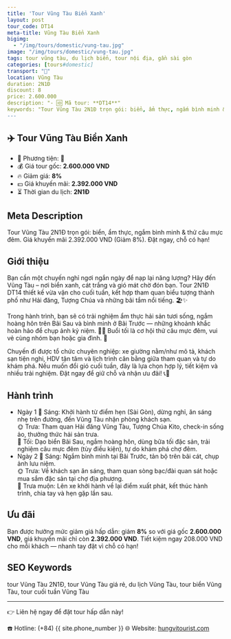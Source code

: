 ```yaml
---
title: 'Tour Vũng Tàu Biển Xanh'
layout: post
tour_code: DT14
meta-title: Vũng Tàu Biển Xanh
bigimg:
  - "/img/tours/domestic/vung-tau.jpg"
image: "/img/tours/domestic/vung-tau.jpg"
tags: tour vũng tàu, du lịch biển, tour nội địa, gần sài gòn
categories: [tours#domestic]
transport: "🚌"
location: Vũng Tàu
duration: 2N1Đ
discount: 8
price: 2.600.000
description: "- 🆔 Mã tour: **DT14**"
keywords: "Tour Vũng Tàu 2N1Đ trọn gói: biển, ẩm thực, ngắm bình minh & thử câu mực đêm. Giá khuyến mãi 2.392.000 VND (Giảm 8%). Đặt ngay, chỗ có hạn!"
---
```


## ✈️ Tour Vũng Tàu Biển Xanh



- 🚗 Phương tiện: **🚌**
- 💰 Giá tour gốc: **2.600.000 VND**
- 🔥 Giảm giá: **8%**
- 💵 Giá khuyến mãi: **2.392.000 VND**
- ⏳ Thời gian du lịch: **2N1Đ**

## Meta Description
Tour Vũng Tàu 2N1Đ trọn gói: biển, ẩm thực, ngắm bình minh & thử câu mực đêm. Giá khuyến mãi 2.392.000 VND (Giảm 8%). Đặt ngay, chỗ có hạn!

## Giới thiệu
Bạn cần một chuyến nghỉ ngơi ngắn ngày để nạp lại năng lượng? Hãy đến Vũng Tàu – nơi biển xanh, cát trắng và gió mát chờ đón bạn. Tour 2N1Đ DT14 thiết kế vừa vặn cho cuối tuần, kết hợp tham quan biểu tượng thành phố như Hải đăng, Tượng Chúa và những bãi tắm nổi tiếng. 🏖️✨

Trong hành trình, bạn sẽ có trải nghiệm ẩm thực hải sản tươi sống, ngắm hoàng hôn trên Bãi Sau và bình minh ở Bãi Trước — những khoảnh khắc hoàn hảo để chụp ảnh kỷ niệm. 📸🌅 Buổi tối là cơ hội thử câu mực đêm, vui vẻ cùng nhóm bạn hoặc gia đình. 🦑

Chuyến đi được tổ chức chuyên nghiệp: xe giường nằm/như mô tả, khách sạn tiện nghi, HDV tận tâm và lịch trình cân bằng giữa tham quan và tự do khám phá. Nếu muốn đổi gió cuối tuần, đây là lựa chọn hợp lý, tiết kiệm và nhiều trải nghiệm. Đặt ngay để giữ chỗ và nhận ưu đãi! 📞🧳

## Hành trình
- Ngày 1
  🌅 Sáng: Khởi hành từ điểm hẹn (Sài Gòn), dừng nghỉ, ăn sáng nhẹ trên đường, đến Vũng Tàu nhận phòng khách sạn.  
  🌞 Trưa: Tham quan Hải đăng Vũng Tàu, Tượng Chúa Kito, check-in sống ảo, thưởng thức hải sản trưa.  
  🌙 Tối: Dạo biển Bãi Sau, ngắm hoàng hôn, dùng bữa tối đặc sản, trải nghiệm câu mực đêm (tùy điều kiện), tự do khám phá chợ đêm.
- Ngày 2
  🌅 Sáng: Ngắm bình minh tại Bãi Trước, tản bộ trên bãi cát, chụp ảnh lưu niệm.  
  🌞 Trưa: Về khách sạn ăn sáng, tham quan sòng bạc/đài quan sát hoặc mua sắm đặc sản tại chợ địa phương.  
  🌙 Trưa muộn: Lên xe khởi hành về lại điểm xuất phát, kết thúc hành trình, chia tay và hẹn gặp lần sau.

## Ưu đãi
Bạn được hưởng mức giảm giá hấp dẫn: giảm **8%** so với giá gốc **2.600.000 VND**, giá khuyến mãi chỉ còn **2.392.000 VND**. Tiết kiệm ngay 208.000 VND cho mỗi khách — nhanh tay đặt vì chỗ có hạn!

## SEO Keywords
tour Vũng Tàu 2N1Đ, tour Vũng Tàu giá rẻ, du lịch Vũng Tàu, tour biển Vũng Tàu, tour cuối tuần Vũng Tàu

---

👉 Liên hệ ngay để đặt tour hấp dẫn này!

☎️ Hotline: (+84) {{ site.phone_number }}
🌐 Website: [hungvitourist.com](https://hungvitourist.com)

